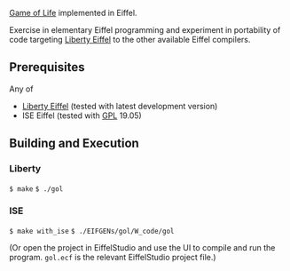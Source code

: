 [Game of Life][gol] implemented in Eiffel.

Exercise in elementary Eiffel programming and
experiment in portability of code targeting [Liberty Eiffel][liberty]
to the other available Eiffel compilers.

## Prerequisites

Any of

- [Liberty Eiffel][liberty] (tested with latest development version)
- ISE Eiffel (tested with [GPL][isegpl] 19.05)

## Building and Execution

### Liberty

`$ make`
`$ ./gol`

### ISE

`$ make with_ise`
`$ ./EIFGENs/gol/W_code/gol`

(Or open the project in EiffelStudio and use the UI to compile and run
the program. `gol.ecf` is the relevant EiffelStudio project file.)

[gol]: https://en.wikipedia.org/wiki/Conway%27s_Game_of_Life
[liberty]: http://www.liberty-eiffel.org/
[isegpl]: https://sourceforge.net/projects/eiffelstudio/
